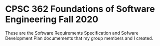 # CPSC 362 Foundations of Software Engineering Fall 2020

These are the Software Requirements Specification and Sofware Development Plan documements that my group members and I created. 
